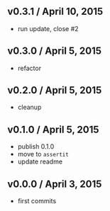 
## v0.3.1 / April 10, 2015
- run update, close #2

## v0.3.0 / April 5, 2015
- refactor

## v0.2.0 / April 5, 2015
- cleanup

## v0.1.0 / April 5, 2015
- publish 0.1.0
- move to `assertit`
- update readme

## v0.0.0 / April 3, 2015
- first commits